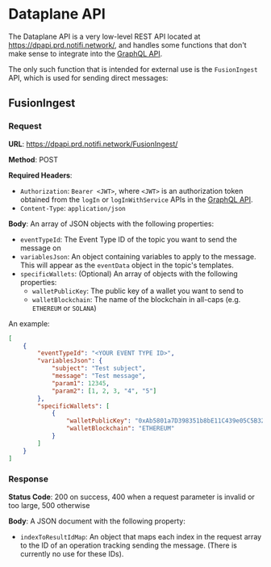 # Dataplane API

The Dataplane API is a very low-level REST API located at https://dpapi.prd.notifi.network/,
and handles some functions that don't make sense to integrate into the 
[GraphQL API](../../alert-subscribe/graphql-api/index.md).

The only such function that is intended for external use is the `FusionIngest` API,
which is used for sending direct messages:

## FusionIngest

### Request

**URL**: https://dpapi.prd.notifi.network/FusionIngest/

**Method**: POST

**Required Headers**:

- `Authorization`: `Bearer <JWT>`, where `<JWT>` is an authorization token obtained
  from the `logIn` or `logInWithService` APIs in the [GraphQL API](../../alert-subscribe/graphql-api/index.md).
- `Content-Type`: `application/json`

**Body**: An array of JSON objects with the following properties:

- `eventTypeId`: The Event Type ID of the topic you want to send the message on
- `variablesJson`: An object containing variables to apply to the message. This will
  appear as the `eventData` object in the topic's templates.
- `specificWallets`: (Optional) An array of objects with the following properties:
  - `walletPublicKey`: The public key of a wallet you want to send to
  - `walletBlockchain`: The name of the blockchain in all-caps (e.g. `ETHEREUM` or `SOLANA`)

An example:
```json
[
    {
        "eventTypeId": "<YOUR EVENT TYPE ID>",
        "variablesJson": {
            "subject": "Test subject",
            "message": "Test message",
            "param1": 12345,
            "param2": [1, 2, 3, "4", "5"]
        },
        "specificWallets": [
            {
                "walletPublicKey": "0xAb5801a7D398351b8bE11C439e05C5B3259aeC9B",
                "walletBlockchain": "ETHEREUM"
            }
        ]
    }
]
```

### Response

**Status Code**: 200 on success, 400 when a request parameter is invalid or too large, 500 otherwise

**Body**: A JSON document with the following property:

- `indexToResultIdMap`: An object that maps each index in the request array
  to the ID of an operation tracking sending the message. (There is currently
  no use for these IDs).